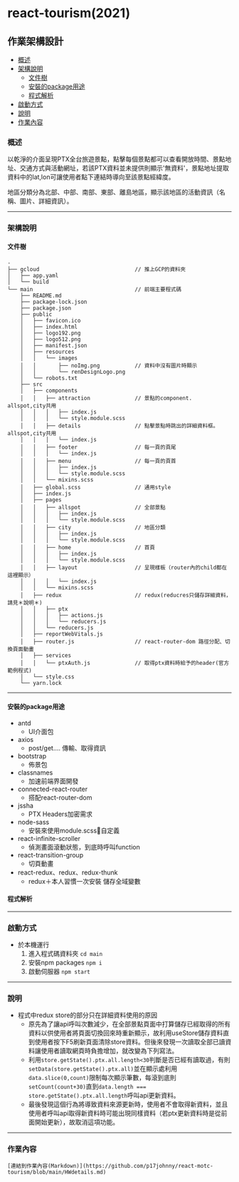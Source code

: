 # react-tourism(2021)
## 作業架構設計

*   [概述](#overview)
*   [架構說明](#description)
    *   [文件樹](#tree)
    *   [安裝的package用途](#modules_usage)
    *   [程式解析](#how)
*   [啟動方式](#start)
*   [說明](#q)
*   [作業內容](#homework_detail)


<h3 id="overview">概述</h3>

以乾淨的介面呈現PTX全台旅遊景點，點擊每個景點都可以查看開放時間、景點地址、交通方式與活動網址，若該PTX資料並未提供則顯示'無資料'，景點地址提取資料中的lat,lon可讓使用者點下連結時導向至該景點經緯度。

地區分類分為北部、中部、南部、東部、離島地區，顯示該地區的活動資訊（名稱、圖片、詳細資訊）。

---

<h3 id="description">架構說明</h3>
<h4 id="tree">文件樹</h4>

```
.
├── gcloud                              // 推上GCP的資料夾
│   ├── app.yaml
│   └── build
└── main                                // 前端主要程式碼
    ├── README.md
    ├── package-lock.json
    ├── package.json
    ├── public
    │   ├── favicon.ico
    │   ├── index.html
    │   ├── logo192.png
    │   ├── logo512.png
    │   ├── manifest.json
    │   ├── resources
    │   │   └── images
    │   │       ├── noImg.png           // 資料中沒有圖片時顯示
    │   │       └── renDesignLogo.png
    │   └── robots.txt
    ├── src
    │   ├── components
    │   │   ├── attraction              // 景點的component. allspot,city共用
    │   │   │   ├── index.js
    │   │   │   └── style.module.scss
    │   │   ├── details                 // 點擊景點時跳出的詳細資料框。allspot,city共用
    │   │   │   └── index.js
    │   │   ├── footer                  // 每一頁的頁尾
    │   │   │   └── index.js
    │   │   ├── menu                    // 每一頁的頁首
    │   │   │   ├── index.js
    │   │   │   └── style.module.scss
    │   │   └── mixins.scss
    │   ├── global.scss                 // 通用style
    │   ├── index.js
    │   ├── pages
    │   │   ├── allspot                 // 全部景點
    │   │   │   ├── index.js
    │   │   │   └── style.module.scss
    │   │   ├── city                    // 地區分類
    │   │   │   ├── index.js
    │   │   │   └── style.module.scss
    │   │   ├── home                    // 首頁
    │   │   │   ├── index.js
    │   │   │   └── style.module.scss
    │   │   ├── layout                  // 呈現樣板（router內的child都在這裡顯示）
    │   │   │   └── index.js
    │   │   └── mixins.scss
    │   ├── redux                       // redux(reducres只儲存詳細資料，請見＊說明＊)
    │   │   ├── ptx
    │   │   │   ├── actions.js
    │   │   │   └── reducers.js
    │   │   └── reducers.js
    │   ├── reportWebVitals.js
    │   ├── router.js                   // react-router-dom 路徑分配、切換頁面動畫
    │   ├── services
    │   │   └── ptxAuth.js              // 取得ptx資料時給予的header(官方範例程式)
    │   └── style.css
    └── yarn.lock
```

---

<h4 id="modules_usage">安裝的package用途</h4>

*   antd   
    *   UI介面包
*   axios
    *   post/get.... 傳輸、取得資訊
*   bootstrap
    *   佈景包
*   classnames
    *   加速前端界面開發
*   connected-react-router
    *   搭配react-router-dom
*   jssha
    *   PTX Headers加密需求
*   node-sass
    *   安裝來使用module.scss自定義
*   react-infinite-scroller
    *   偵測畫面滾動狀態，到底時呼叫function
*   react-transition-group
    *   切頁動畫
*   react-redux、redux、redux-thunk
    *    redux＋本人習慣一次安裝 儲存全域變數

<h4 id="modules_usage">程式解析</h4>

---


<h3 id="start">啟動方式</h3>

 -  於本機運行
    1.  進入程式碼資料夾 `cd main` 
    2.  安裝npm packages `npm i`
    3.  啟動伺服器 `npm start`

---

<h3 id="q">說明</h3>

 - 程式中redux store的部分只在詳細資料使用的原因
    - 原先為了讓api呼叫次數減少，在全部景點頁面中打算儲存已經取得的所有資料以供使用者將頁面切換回來時重新顯示，故利用useStore儲存資料直到使用者按下F5刷新頁面清除store資料。但後來發現一次讀取全部已讀資料讓使用者讀取網頁時負擔增加，就改變為下列寫法。
    - 利用`store.getState().ptx.all.length<30`判斷是否已經有讀取過，有則`setData(store.getState().ptx.all)`並在顯示處利用`data.slice(0,count)`限制每次顯示筆數，每滾到底則`setCount(count+30)`直到`data.length === store.getState().ptx.all.length`呼叫api更新資料。
    - 最後發現這個行為將導致資料來源更新時，使用者不會取得新資料，並且使用者呼叫api取得新資料時可能出現同樣資料（若ptx更新資料時是從前面開始更新），故取消這項功能。

---

<h3 id="homework_detail">作業內容</h3>

    [連結到作業內容(Markdown)](https://github.com/p17johnny/react-motc-tourism/blob/main/HWdetails.md)